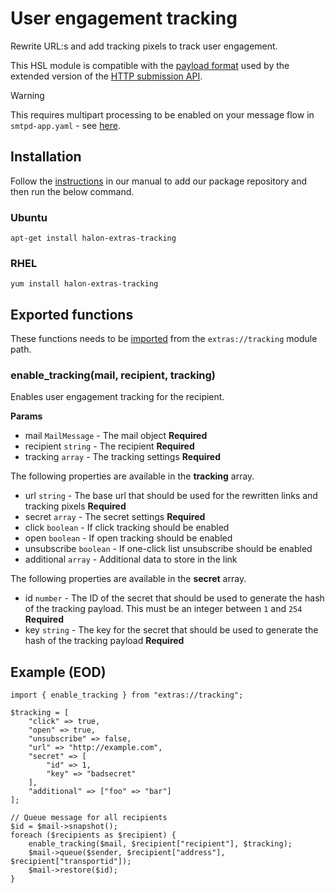 # User engagement tracking

Rewrite URL:s and add tracking pixels to track user engagement.

This HSL module is compatible with the [payload format](https://docs.halon.io/submission/tracking_payload.html) used by the extended version of the [HTTP submission API](https://docs.halon.io/submission/).

> [!WARNING]
> This requires multipart processing to be enabled on your message flow in `smtpd-app.yaml` - see [here](https://docs.halon.io/manual/config_tuning.html?highlight=multipart#servers-phases-data-multipart). 

## Installation

Follow the [instructions](https://docs.halon.io/manual/comp_install.html#installation) in our manual to add our package repository and then run the below command.

### Ubuntu

```
apt-get install halon-extras-tracking
```

### RHEL

```
yum install halon-extras-tracking
```

## Exported functions

These functions needs to be [imported](https://docs.halon.io/hsl/structures.html#import) from the `extras://tracking` module path.

### enable_tracking(mail, recipient, tracking)

Enables user engagement tracking for the recipient.

**Params**

- mail `MailMessage` - The mail object **Required**
- recipient `string` - The recipient **Required**
- tracking `array` - The tracking settings **Required**

The following properties are available in the **tracking** array.

- url `string` - The base url that should be used for the rewritten links and tracking pixels **Required**
- secret `array` - The secret settings **Required**
- click `boolean` - If click tracking should be enabled
- open `boolean` - If open tracking should be enabled
- unsubscribe `boolean` - If one-click list unsubscribe should be enabled
- additional `array` - Additional data to store in the link

The following properties are available in the **secret** array.

- id `number` - The ID of the secret that should be used to generate the hash of the tracking payload. This must be an integer between `1` and `254` **Required**
- key `string` - The key for the secret that should be used to generate the hash of the tracking payload **Required**

## Example (EOD)

```
import { enable_tracking } from "extras://tracking";

$tracking = [
    "click" => true,
    "open" => true,
    "unsubscribe" => false,
    "url" => "http://example.com",
    "secret" => [
        "id" => 1,
        "key" => "badsecret"
    ],
    "additional" => ["foo" => "bar"]
];

// Queue message for all recipients
$id = $mail->snapshot();
foreach ($recipients as $recipient) {
    enable_tracking($mail, $recipient["recipient"], $tracking);
    $mail->queue($sender, $recipient["address"], $recipient["transportid"]);
    $mail->restore($id);
}
```
